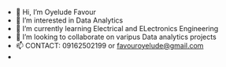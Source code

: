 - 👋 Hi, I’m Oyelude Favour
- 👀 I’m interested in Data Analytics
- 🌱 I’m currently learning Electrical and ELectronics Engineering
- 💞️ I’m looking to collaborate on varipus Data analytics projects
- 📫 CONTACT: 09162502199 or favouroyelude@gmail.com
- 

<!---
FOyelude/Favour is a ✨ special ✨ repository because its `README.md` (this file) appears on your GitHub profile.
You can click the Preview link to take a look at your changes.
--->
